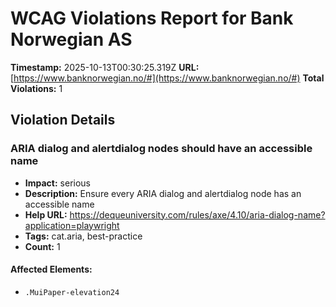 # WCAG Violations Report for Bank Norwegian AS

**Timestamp:** 2025-10-13T00:30:25.319Z
**URL:** [https://www.banknorwegian.no/#](https://www.banknorwegian.no/#)
**Total Violations:** 1

## Violation Details

### ARIA dialog and alertdialog nodes should have an accessible name

- **Impact:** serious
- **Description:** Ensure every ARIA dialog and alertdialog node has an accessible name
- **Help URL:** https://dequeuniversity.com/rules/axe/4.10/aria-dialog-name?application=playwright
- **Tags:** cat.aria, best-practice
- **Count:** 1

#### Affected Elements:

- `.MuiPaper-elevation24`
